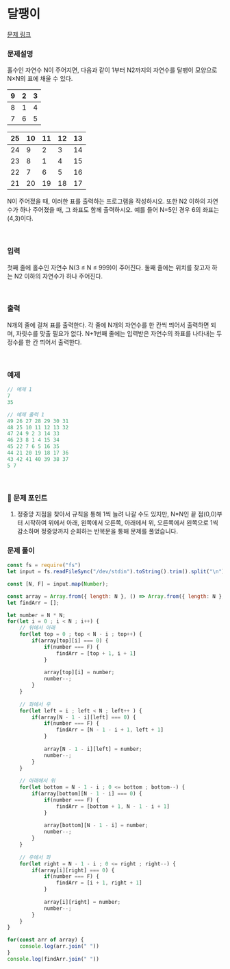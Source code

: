 # **달팽이**

[문제 링크](https://www.acmicpc.net/problem/1913)

### 문제설명

홀수인 자연수 N이 주어지면, 다음과 같이 1부터 N2까지의 자연수를 달팽이 모양으로 N×N의 표에 채울 수 있다.

| 9 | 2 | 3 |
| --- | --- | --- |
| 8 | 1 | 4 |
| 7 | 6 | 5 |

| 25 | 10 | 11 | 12 | 13 |
| --- | --- | --- | --- | --- |
| 24 | 9 | 2 | 3 | 14 |
| 23 | 8 | 1 | 4 | 15 |
| 22 | 7 | 6 | 5 | 16 |
| 21 | 20 | 19 | 18 | 17 |

N이 주어졌을 때, 이러한 표를 출력하는 프로그램을 작성하시오. 또한 N2 이하의 자연수가 하나 주어졌을 때, 그 좌표도 함께 출력하시오. 예를 들어 N=5인 경우 6의 좌표는 (4,3)이다.

<br>

### 입력

첫째 줄에 홀수인 자연수 N(3 ≤ N ≤ 999)이 주어진다. 둘째 줄에는 위치를 찾고자 하는 N2 이하의 자연수가 하나 주어진다.

<br>

### 출력

N개의 줄에 걸쳐 표를 출력한다. 각 줄에 N개의 자연수를 한 칸씩 띄어서 출력하면 되며, 자릿수를 맞출 필요가 없다. N+1번째 줄에는 입력받은 자연수의 좌표를 나타내는 두 정수를 한 칸 띄어서 출력한다.

<br>

### 예제

```jsx
// 예제 1
7
35

// 예제 출력 1
49 26 27 28 29 30 31
48 25 10 11 12 13 32
47 24 9 2 3 14 33
46 23 8 1 4 15 34
45 22 7 6 5 16 35
44 21 20 19 18 17 36
43 42 41 40 39 38 37
5 7
```

<br>

### 📕 문제 포인트

1. 정중앙 지점을 찾아서 규칙을 통해 1씩 늘려 나갈 수도 있지만, N*N인 끝 점(0,0)부터 시작하여 위에서 아래, 왼쪽에서 오른쪽, 아래에서 위, 오른쪽에서 왼쪽으로 1씩 감소하며 정중앙까지 순회하는 반복문을 통해 문제를 풀었습니다.

### 문제 풀이
```js
const fs = require("fs")
let input = fs.readFileSync("/dev/stdin").toString().trim().split("\n");

const [N, F] = input.map(Number);

const array = Array.from({ length: N }, () => Array.from({ length: N }, () => 0));
let findArr = [];

let number = N * N;
for(let i = 0 ; i < N ; i++) {
    // 위에서 아래
    for(let top = 0 ; top < N - i ; top++) {
        if(array[top][i] === 0) {
            if(number === F) {
                findArr = [top + 1, i + 1]
            }
            
            array[top][i] = number;
            number--;
        }
    }
    
    // 좌에서 우
    for(let left = i ; left < N ; left++ ) {
        if(array[N - 1 - i][left] === 0) {
            if(number === F) {
                findArr = [N - 1 - i + 1, left + 1]
            }
            
            array[N - 1 - i][left] = number;
            number--;
        }
    }
    
    // 아래에서 위
    for(let bottom = N - 1 - i ; 0 <= bottom ; bottom--) {
        if(array[bottom][N - 1 - i] === 0) {
            if(number === F) {
                findArr = [bottom + 1, N - 1 - i + 1]
            }
            
            array[bottom][N - 1 - i] = number;
            number--;
        } 
    }
    
    // 우에서 좌
    for(let right = N - 1 - i ; 0 <= right ; right--) {
        if(array[i][right] === 0) {
            if(number === F) {
                findArr = [i + 1, right + 1]
            }
            
            array[i][right] = number;
            number--;
        }
    }
}

for(const arr of array) {
    console.log(arr.join(" "))
}
console.log(findArr.join(" "))

```